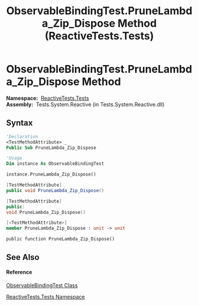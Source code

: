 ﻿---
title: ObservableBindingTest.PruneLambda_Zip_Dispose Method  (ReactiveTests.Tests)
TOCTitle: PruneLambda_Zip_Dispose Method
ms:assetid: M:ReactiveTests.Tests.ObservableBindingTest.PruneLambda_Zip_Dispose
ms:mtpsurl: https://msdn.microsoft.com/en-us/library/reactivetests.tests.observablebindingtest.prunelambda_zip_dispose(v=VS.103)
ms:contentKeyID: 36619212
ms.date: 06/28/2011
mtps_version: v=VS.103
f1_keywords:
- ReactiveTests.Tests.ObservableBindingTest.PruneLambda_Zip_Dispose
dev_langs:
- CSharp
- JScript
- VB
- FSharp
- c++
---

# ObservableBindingTest.PruneLambda\_Zip\_Dispose Method

**Namespace:**  [ReactiveTests.Tests](hh289046\(v=vs.103\).md)  
**Assembly:**  Tests.System.Reactive (in Tests.System.Reactive.dll)

## Syntax

``` vb
'Declaration
<TestMethodAttribute> _
Public Sub PruneLambda_Zip_Dispose
```

``` vb
'Usage
Dim instance As ObservableBindingTest

instance.PruneLambda_Zip_Dispose()
```

``` csharp
[TestMethodAttribute]
public void PruneLambda_Zip_Dispose()
```

``` c++
[TestMethodAttribute]
public:
void PruneLambda_Zip_Dispose()
```

``` fsharp
[<TestMethodAttribute>]
member PruneLambda_Zip_Dispose : unit -> unit 
```

``` jscript
public function PruneLambda_Zip_Dispose()
```

## See Also

#### Reference

[ObservableBindingTest Class](hh303616\(v=vs.103\).md)

[ReactiveTests.Tests Namespace](hh289046\(v=vs.103\).md)

